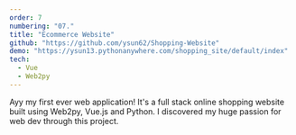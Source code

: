 ```yaml
---
order: 7
numbering: "07."
title: "Ecommerce Website"
github: "https://github.com/ysun62/Shopping-Website"
demo: "https://ysun13.pythonanywhere.com/shopping_site/default/index"
tech:
  - Vue
  - Web2py
---
```


Ayy my first ever web application! It's a full stack online shopping website built using Web2py, Vue.js and Python. I discovered my huge passion for web dev through this project.
